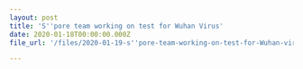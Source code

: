 ```yaml
---
layout: post
title: 'S''pore team working on test for Wuhan Virus'
date: 2020-01-18T00:00:00.000Z
file_url: '/files/2020-01-19-s''pore-team-working-on-test-for-Wuhan-virus.pdf'

---
```


